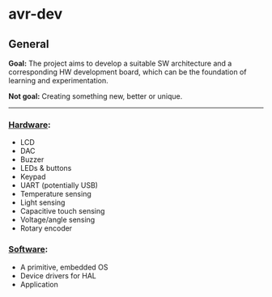 # avr-dev

## General

**Goal:** The project aims to develop a suitable SW architecture and a corresponding HW development board, which can be the foundation of learning and experimentation.

**Not goal:** Creating something new, better or unique.

---

### [Hardware](https://github.com/theQuetzalcoatl/avr-dev/blob/master/HW/README.md "Hardware"):

* LCD
* DAC
* Buzzer
* LEDs & buttons
* Keypad
* UART (potentially USB)
* Temperature sensing
* Light sensing
* Capacitive touch sensing
* Voltage/angle sensing
* Rotary encoder


### [Software](https://github.com/theQuetzalcoatl/avr-dev/tree/master/SW/Application "Software"):

* A primitive, embedded OS
* Device drivers for HAL
* Application
